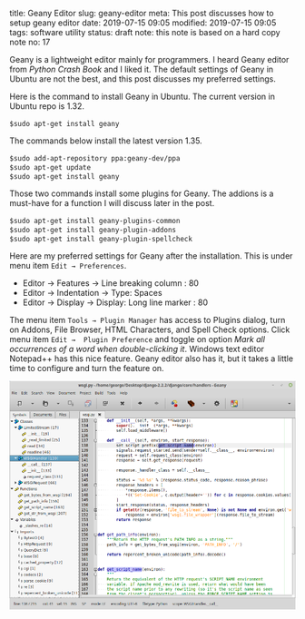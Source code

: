 title: Geany Editor
slug: geany-editor
meta: This post discusses how to setup geany editor
date: 2019-07-15 09:05
modified: 2019-07-15 09:05
tags: software utility
status: draft
note: this note is based on a hard copy note
no: 17


Geany is a lightweight editor mainly for programmers.  I heard Geany 
editor from *Python Crash Book* and I liked it. The default settings of 
Geany in Ubuntu are not the best, and this post discusses my preferred 
settings. 

Here is the command to install Geany in Ubuntu. The current version in 
Ubuntu repo is 1.32.

```
$sudo apt-get install geany
```

The commands below install the latest version 1.35.

```
$sudo add-apt-repository ppa:geany-dev/ppa
$sudo apt-get update
$sudo apt-get install geany
```

Those two commands install some plugins for Geany. The addions is 
a must-have for a function I will discuss later in the post. 

```
$sudo apt-get install geany-plugins-common
$sudo apt-get install geany-plugin-addons
$sudo apt-get install geany-plugin-spellcheck
```

Here are my preferred settings for Geany after the installation. This is under 
menu item `Edit → Preferences`. 

* Editor → Features → Line breaking column : 80
* Editor → Indentation → Type: Spaces
* Editor → Display → Display: Long line marker : 80 

The menu item `Tools → Plugin Manager` has access to Plugins dialog, turn on 
Addons, File Browser, HTML Characters, and Spell Check options. Click menu item `Edit → 
Plugin Preference` and toggle on option *Mark all occurrences of a word when 
double-clicking it*. Windows text editor Notepad++ has this nice feature. 
Geany editor also has it, but it takes a little time to configure and turn 
the feature on. 

<div style="max-width:800px">
  <img class="img-fluid pb-3" src="/images/geany-screenshot.png" alt="Geany Editor"> 
</div>

